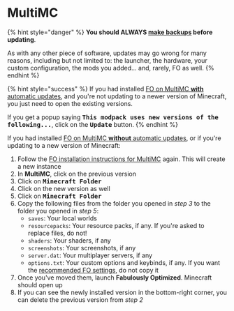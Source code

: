 # MultiMC

{% hint style="danger" %}
**You should ALWAYS [make backups](../backup/multimc.md) before updating**.

As with any other piece of software, updates may go wrong for many reasons, including but not limited to: the launcher, the hardware, your custom configuration, the mods you added... and, rarely, FO as well.
{% endhint %}

{% hint style="success" %}
If you had installed [FO on MultiMC **with** automatic updates](../install/multimc.md#automatic-updates), and you're not updating to a newer version of Minecraft, you just need to open the existing versions.

If you get a popup saying <kbd>**This modpack uses new versions of the following...**</kbd>, click on the <kbd>**Update**</kbd> button.
{% endhint %}

If you had installed [FO on MultiMC **without** automatic updates](../install/multimc.md#easier-installation), or if you're updating to a new version of Minecraft:

1. Follow the [FO installation instructions for MultiMC](../install/multimc.md) again. This will create a new instance
2. In **MultiMC**, click on the previous version
3. Click on <kbd>**Minecraft Folder**</kbd>
4. Click on the new version as well
5. Click on <kbd>**Minecraft Folder**</kbd>
6. Copy the following files from the folder you opened in _step 3_ to the folder you opened in _step 5_:
   * `saves`: Your local worlds
   * `resourcepacks`: Your resource packs, if any. If you're asked to replace files, do not!
   * `shaders`: Your shaders, if any
   * `screenshots`: Your screenshots, if any
   * `server.dat`: Your multiplayer servers, if any
   * `options.txt`: Your custom options and keybinds, if any. If you want the [recommended FO settings](../info/options.md), do not copy it
7. Once you've moved them, launch **Fabulously Optimized**. Minecraft should open up
8. If you can see the newly installed version in the bottom-right corner, you can delete the previous version from _step 2_
